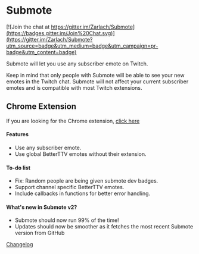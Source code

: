 # Submote

[![Join the chat at https://gitter.im/Zarlach/Submote](https://badges.gitter.im/Join%20Chat.svg)](https://gitter.im/Zarlach/Submote?utm_source=badge&utm_medium=badge&utm_campaign=pr-badge&utm_content=badge)

Submote will let you use any subscriber emote on Twitch.

Keep in mind that only people with Submote will be able to see your new emotes in the Twitch chat. Submote will not affect your current subscriber emotes and is compatible with most Twitch extensions.

## Chrome Extension
If you are looking for the Chrome extension, [click here](https://chrome.google.com/webstore/detail/submote/neenedpcihpgfmgohilhfidaknihiofk)

#### Features
- Use any subscriber emote.
- Use global BetterTTV emotes without their extension.

#### To-do list
- Fix: Random people are being given submote dev badges.
- Support channel specific BetterTTV emotes.
- Include callbacks in functions for better error handling.

#### What's new in Submote v2?
- Submote should now run 99% of the time!
- Updates should now be smoother as it fetches the most recent Submote version from GitHub

[Changelog](https://github.com/Zarlach/Submote/blob/master/CHANGELOG.md)
